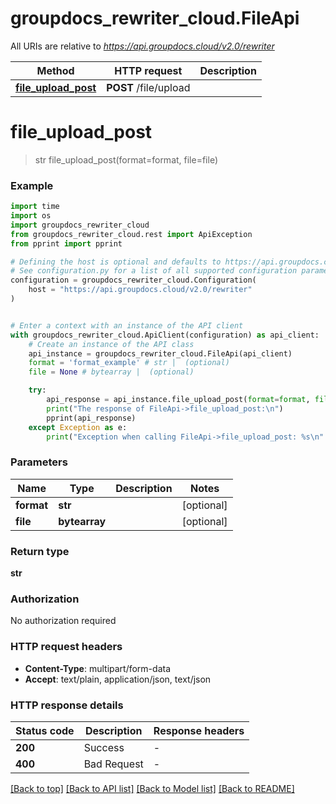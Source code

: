 # groupdocs_rewriter_cloud.FileApi

All URIs are relative to *https://api.groupdocs.cloud/v2.0/rewriter*

Method | HTTP request | Description
------------- | ------------- | -------------
[**file_upload_post**](FileApi.md#file_upload_post) | **POST** /file/upload | 


# **file_upload_post**
> str file_upload_post(format=format, file=file)



### Example

```python
import time
import os
import groupdocs_rewriter_cloud
from groupdocs_rewriter_cloud.rest import ApiException
from pprint import pprint

# Defining the host is optional and defaults to https://api.groupdocs.cloud/v2.0/rewriter
# See configuration.py for a list of all supported configuration parameters.
configuration = groupdocs_rewriter_cloud.Configuration(
    host = "https://api.groupdocs.cloud/v2.0/rewriter"
)


# Enter a context with an instance of the API client
with groupdocs_rewriter_cloud.ApiClient(configuration) as api_client:
    # Create an instance of the API class
    api_instance = groupdocs_rewriter_cloud.FileApi(api_client)
    format = 'format_example' # str |  (optional)
    file = None # bytearray |  (optional)

    try:
        api_response = api_instance.file_upload_post(format=format, file=file)
        print("The response of FileApi->file_upload_post:\n")
        pprint(api_response)
    except Exception as e:
        print("Exception when calling FileApi->file_upload_post: %s\n" % e)
```


### Parameters

Name | Type | Description  | Notes
------------- | ------------- | ------------- | -------------
 **format** | **str**|  | [optional] 
 **file** | **bytearray**|  | [optional] 

### Return type

**str**

### Authorization

No authorization required

### HTTP request headers

 - **Content-Type**: multipart/form-data
 - **Accept**: text/plain, application/json, text/json

### HTTP response details
| Status code | Description | Response headers |
|-------------|-------------|------------------|
**200** | Success |  -  |
**400** | Bad Request |  -  |

[[Back to top]](#) [[Back to API list]](../README.md#documentation-for-api-endpoints) [[Back to Model list]](../README.md#documentation-for-models) [[Back to README]](../README.md)

